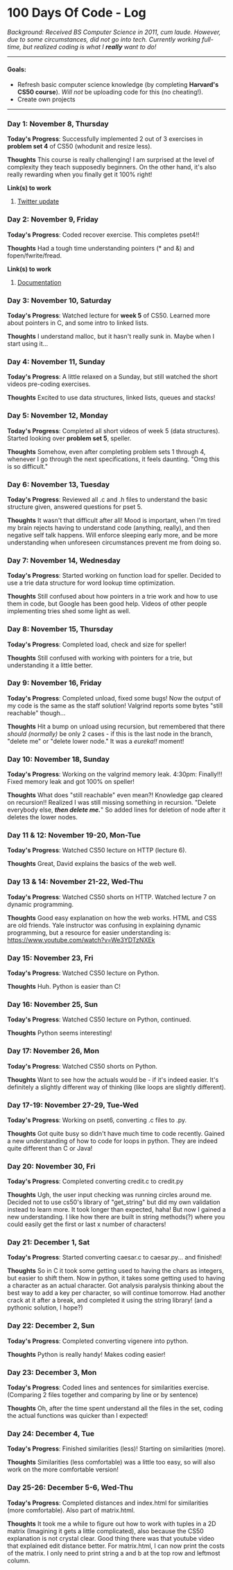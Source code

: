# 100 Days Of Code - Log

*Background: Received BS Computer Science in 2011, cum laude. However, due to some circumstances, did not go into tech. Currently working full-time, but realized coding is what I **really** want to do!*

---
#### Goals:
- Refresh basic computer science knowledge (by completing **Harvard's CS50 course**). *Will not* be uploading code for this (no cheating!).
- Create own projects
---

### Day 1: November 8, Thursday

**Today's Progress**: Successfully implemented 2 out of 3 exercises in **problem set 4** of CS50 (whodunit and resize less).

**Thoughts** This course is really challenging! I am surprised at the level of complexity they teach supposedly beginners. On the other hand, it's also really rewarding when you finally get it 100% right! 

**Link(s) to work**
1. [Twitter update](https://twitter.com/jainnielyn/status/1060529654849773568)

### Day 2: November 9, Friday

**Today's Progress**: Coded recover exercise. This completes pset4!!

**Thoughts** Had a tough time understanding pointers (* and &) and fopen/fwrite/fread. 

**Link(s) to work**
1. [Documentation](http://www.cplusplus.com/reference/cstdio/fwrite/)


### Day 3: November 10, Saturday

**Today's Progress**: Watched lecture for **week 5** of CS50. Learned more about pointers in C, and some intro to linked lists.

**Thoughts** I understand malloc, but it hasn't really sunk in. Maybe when I start using it...


### Day 4: November 11, Sunday

**Today's Progress**: A little relaxed on a Sunday, but still watched the short videos pre-coding exercises.

**Thoughts** Excited to use data structures, linked lists, queues and stacks!


### Day 5: November 12, Monday

**Today's Progress**: Completed all short videos of week 5 (data structures). Started looking over **problem set 5**, speller.

**Thoughts** Somehow, even after completing problem sets 1 through 4, whenever I go through the next specifications, it feels daunting. "Omg this is so difficult."


### Day 6: November 13, Tuesday

**Today's Progress**: Reviewed all .c and .h files to understand the basic structure given, answered questions for pset 5.

**Thoughts** It wasn't that difficult after all! Mood is important, when I'm tired my brain rejects having to understand code (anything, really), and then negative self talk happens. Will enforce sleeping early more, and be more understanding when unforeseen circumstances prevent me from doing so.


### Day 7: November 14, Wednesday

**Today's Progress**: Started working on function load for speller. Decided to use a trie data structure for word lookup time optimization.

**Thoughts** Still confused about how pointers in a trie work and how to use them in code, but Google has been good help. Videos of other people implementing tries shed some light as well.


### Day 8: November 15, Thursday

**Today's Progress**: Completed load, check and size for speller!

**Thoughts** Still confused with working with pointers for a trie, but understanding it a little better.


### Day 9: November 16, Friday

**Today's Progress**: Completed unload, fixed some bugs! Now the output of my code is the same as the staff solution! Valgrind reports some bytes "still reachable" though...

**Thoughts** Hit a bump on unload using recursion, but remembered that there *should (normally)* be only 2 cases - if this is the last node in the branch, "delete me" or "delete lower node." It was a *eureka!!* moment!


### Day 10: November 18, Sunday

**Today's Progress**: Working on the valgrind memory leak. 4:30pm: Finally!!! Fixed memory leak and got 100% on speller! 

**Thoughts** What does "still reachable" even mean?! Knowledge gap cleared on recursion!! Realized I was still missing something in recursion. "Delete everybody else, ***then delete me.***" So added lines for deletion of node after it deletes the lower nodes.


### Day 11 & 12: November 19-20, Mon-Tue

**Today's Progress**: Watched CS50 lecture on HTTP (lecture 6).

**Thoughts** Great, David explains the basics of the web well.


### Day 13 & 14: November 21-22, Wed-Thu

**Today's Progress**: Watched CS50 shorts on HTTP. Watched lecture 7 on dynamic programming.

**Thoughts** Good easy explanation on how the web works. HTML and CSS are old friends. Yale instructor was confusing in explaining dynamic programming, but a resource for easier understanding is: https://www.youtube.com/watch?v=We3YDTzNXEk


### Day 15: November 23, Fri

**Today's Progress**: Watched CS50 lecture on Python.

**Thoughts** Huh. Python is easier than C!


### Day 16: November 25, Sun

**Today's Progress**: Watched CS50 lecture on Python, continued.

**Thoughts** Python seems interesting!


### Day 17: November 26, Mon

**Today's Progress**: Watched CS50 shorts on Python.

**Thoughts** Want to see how the actuals would be - if it's indeed easier. It's definitely a slightly different way of thinking (like loops are slightly different).


### Day 17-19: November 27-29, Tue-Wed

**Today's Progress**: Working on pset6, converting .c files to .py.

**Thoughts** Got quite busy so didn't have much time to code recently. Gained a new understanding of how to code for loops in python. They are indeed quite different than C or Java!


### Day 20: November 30, Fri

**Today's Progress**: Completed converting credit.c to credit.py

**Thoughts** Ugh, the user input checking was running circles around me. Decided not to use cs50's library of "get_string" but did my own validation instead to learn more. It took longer than expected, haha! But now I gained a new understanding. I like how there are built in string methods(?) where you could easily get the first or last x number of characters!


### Day 21: December 1, Sat

**Today's Progress**: Started converting caesar.c to caesar.py... and finished!

**Thoughts** So in C it took some getting used to having the chars as integers, but easier to shift them. Now in python, it takes some getting used to having a character as an actual character. Got analysis paralysis thinking about the best way to add a key per character, so will continue tomorrow.
Had another crack at it after a break, and completed it using the string library! (and a pythonic solution, I hope?)


### Day 22: December 2, Sun

**Today's Progress**: Completed converting vigenere into python.

**Thoughts** Python is really handy! Makes coding easier!


### Day 23: December 3, Mon

**Today's Progress**: Coded lines and sentences for similarities exercise. (Comparing 2 files together and comparing by line or by sentence)

**Thoughts** Oh, after the time spent understand all the files in the set, coding the actual functions was quicker than I expected! 


### Day 24: December 4, Tue

**Today's Progress**: Finished similarities (less)! Starting on similarities (more).

**Thoughts** Similarities (less comfortable) was a little too easy, so will also work on the more comfortable version!


### Day 25-26: December 5-6, Wed-Thu

**Today's Progress**: Completed distances and index.html for similarities (more comfortable). Also part of matrix.html.

**Thoughts** It took me a while to figure out how to work with tuples in a 2D matrix (Imagining it gets a little complicated), also because the CS50 explanation is not crystal clear. Good thing there was that youtube video that explained edit distance better. For matrix.html, I can now print the costs of the matrix. I only need to print string a and b at the top row and leftmost column.

